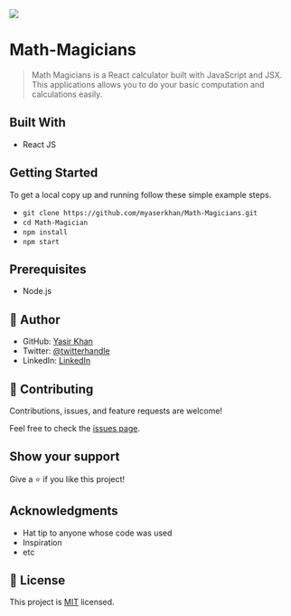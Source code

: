 ![](https://img.shields.io/badge/Microverse-blueviolet)

# Math-Magicians

> Math Magicians is a React calculator built with JavaScript and JSX. This applications allows you to do your basic computation and calculations easily.

## Built With

- React JS

## Getting Started

To get a local copy up and running follow these simple example steps.

- `git clone https://github.com/myaserkhan/Math-Magicians.git`
- `cd Math-Magician`
- `npm install`
- `npm start`

## Prerequisites

- Node.js

## 👤 Author

- GitHub: [Yasir Khan](https://github.com/githubhandle)
- Twitter: [@twitterhandle](https://twitter.com/twitterhandle)
- LinkedIn: [LinkedIn](https://linkedin.com/in/linkedinhandle)

## 🤝 Contributing

Contributions, issues, and feature requests are welcome!

Feel free to check the [issues page](../../issues/).

## Show your support

Give a ⭐️ if you like this project!

## Acknowledgments

- Hat tip to anyone whose code was used
- Inspiration
- etc

## 📝 License

This project is [MIT](./LICENSE) licensed.
